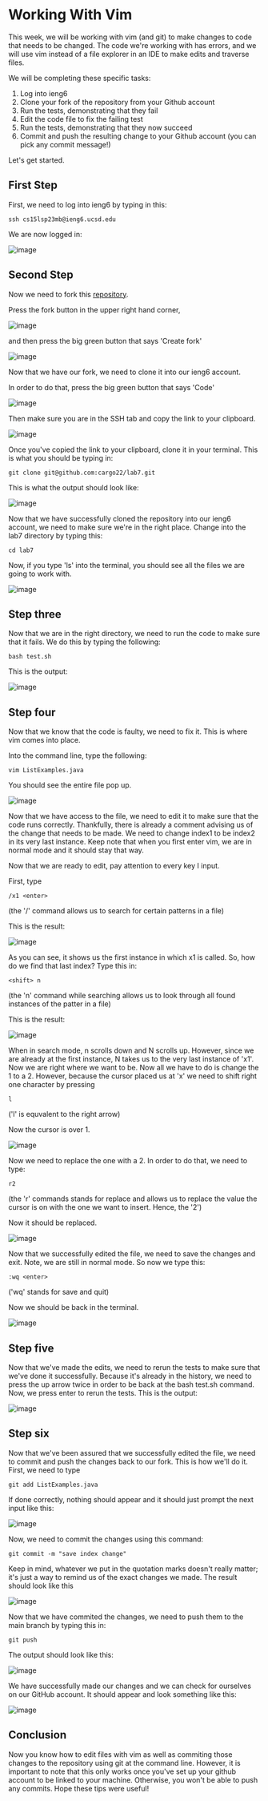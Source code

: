 # Working With Vim

This week, we will be working with vim (and git) to make changes to code that needs to be changed. The code we're working with has errors, and we will use vim instead of a file explorer in an IDE to make edits and traverse files.

We will be completing these specific tasks:

1. Log into ieng6
2. Clone your fork of the repository from your Github account
3. Run the tests, demonstrating that they fail
4. Edit the code file to fix the failing test
5. Run the tests, demonstrating that they now succeed
6. Commit and push the resulting change to your Github account (you can pick any commit message!)

Let's get started.

## First Step

First, we need to log into ieng6 by typing in this:

```
ssh cs15lsp23mb@ieng6.ucsd.edu
```

We are now logged in: 

![image](https://github.com/cargo22/cse15l-lab-reports/assets/97927174/a6082e46-4f04-4745-9785-1e74faafbf5c)

## Second Step

Now we need to fork this [repository](https://github.com/ucsd-cse15l-s23/lab7).

Press the fork button in the upper right hand corner,

![image](https://github.com/cargo22/cse15l-lab-reports/assets/97927174/7ef51e68-b83a-45ec-8ae7-2e29b3b659b3)

and then press the big green button that says 'Create fork'

![image](https://github.com/cargo22/cse15l-lab-reports/assets/97927174/4e4c358f-9d2f-4183-b8b1-fa3efefe62bf)

Now that we have our fork, we need to clone it into our ieng6 account. 

In order to do that, press the big green button that says 'Code'

![image](https://github.com/cargo22/cse15l-lab-reports/assets/97927174/14c393a8-ab61-452d-af5b-8357726b3d2c)

Then make sure you are in the SSH tab and copy the link to your clipboard.

![image](https://github.com/cargo22/cse15l-lab-reports/assets/97927174/2c5cb38b-1364-4c53-9717-d3d7a67f43bd)

Once you've copied the link to your clipboard, clone it in your terminal. This is what you should be typing in:

```
git clone git@github.com:cargo22/lab7.git
```

This is what the output should look like: 

![image](https://github.com/cargo22/cse15l-lab-reports/assets/97927174/988502bd-937d-4580-a228-38c2c5df62f2)

Now that we have successfully cloned the repository into our ieng6 account, we need to make sure we're in the right place. Change into the lab7 directory by typing this:

```
cd lab7
```

Now, if you type 'ls' into the terminal, you should see all the files we are going to work with.

![image](https://github.com/cargo22/cse15l-lab-reports/assets/97927174/c56b193c-bdd6-42bf-96a5-9e9ba45f1889)

## Step three 

Now that we are in the right directory, we need to run the code to make sure that it fails. We do this by typing the following:

```
bash test.sh
```

This is the output: 

![image](https://github.com/cargo22/cse15l-lab-reports/assets/97927174/d90cd51c-fadc-4f28-80c2-4ae6b7722cf5)

## Step four

Now that we know that the code is faulty, we need to fix it. This is where vim comes into place.

Into the command line, type the following:

```
vim ListExamples.java
```

You should see the entire file pop up.

![image](https://github.com/cargo22/cse15l-lab-reports/assets/97927174/abadaa22-8b1a-40eb-9300-30f3d82fddff)

Now that we have access to the file, we need to edit it to make sure that the code runs correctly. Thankfully, there is already a comment advising us of the change that needs to be made. We need to change index1 to be index2 in its very last instance. Keep note that when you first enter vim, we are in normal mode and it should stay that way.

Now that we are ready to edit, pay attention to every key I input.

First, type 

```
/x1 <enter>
```
(the '/' command allows us to search for certain patterns in a file)

This is the result:

![image](https://github.com/cargo22/cse15l-lab-reports/assets/97927174/8cdb249f-3a8c-4b0e-aa9f-f66bf3515fa0)

As you can see, it shows us the first instance in which x1 is called. So, how do we find that last index? Type this in:

```
<shift> n
```
(the 'n' command while searching allows us to look through all found instances of the patter in a file)

This is the result: 

![image](https://github.com/cargo22/cse15l-lab-reports/assets/97927174/1dbb1677-ebf4-402d-9b5a-bbead1e6298d)

When in search mode, n scrolls down and N scrolls up. However, since we are already at the first instance, N takes us to the very last instance of 'x1'. Now we are right where we want to be. Now all we have to do is change the 1 to a 2. However, because the cursor placed us at 'x' we need to shift right one character by pressing

```
l
```
('l' is equvalent to the right arrow)

Now the cursor is over 1.

![image](https://github.com/cargo22/cse15l-lab-reports/assets/97927174/92fdb9b9-0360-4e87-a9e1-9de3b2d7b5bd)

Now we need to replace the one with a 2. In order to do that, we need to type:

```
r2
```
(the 'r' commands stands for replace and allows us to replace the value the cursor is on with the one we want to insert. Hence, the '2')

Now it should be replaced. 

![image](https://github.com/cargo22/cse15l-lab-reports/assets/97927174/adb38fee-e909-4290-817c-2000fc7c1b84)

Now that we successfully edited the file, we need to save the changes and exit. Note, we are still in normal mode. So now we type this:

```
:wq <enter>
```
('wq' stands for save and quit)

Now we should be back in the terminal. 

![image](https://github.com/cargo22/cse15l-lab-reports/assets/97927174/95a273a4-3929-4724-8c50-44531bbbec97)

## Step five

Now that we've made the edits, we need to rerun the tests to make sure that we've done it successfully. Because it's already in the history, we need to press the up arrow twice in order to be back at the bash test.sh command. Now, we press enter to rerun the tests. This is the output:
  
![image](https://github.com/cargo22/cse15l-lab-reports/assets/97927174/819ac184-7f9b-4baa-a899-556372cf572b)

  
## Step six

Now that we've been assured that we successfully edited the file, we need to commit and push the changes back to our fork. This is how we'll do it. First, we need to type 

```
git add ListExamples.java
```
If done correctly, nothing should appear and it should just prompt the next input like this: 

![image](https://github.com/cargo22/cse15l-lab-reports/assets/97927174/eef3351f-9889-4db2-b491-7497ee605735)

Now, we need to commit the changes using this command:

```
git commit -m "save index change"
```

Keep in mind, whatever we put in the quotation marks doesn't really matter; it's just a way to remind us of the exact changes we made.
The result should look like this

![image](https://github.com/cargo22/cse15l-lab-reports/assets/97927174/e21e888f-bfd1-49b2-af1a-f36b57145de5)

Now that we have commited the changes, we need to push them to the main branch by typing this in:

 ``` 
 git push
 ```
 
 The output should look like this:
 
 ![image](https://github.com/cargo22/cse15l-lab-reports/assets/97927174/6a6c3c57-bea1-4ac1-8da6-8d1ab8234e60)

We have successfully made our changes and we can check for ourselves on our GitHub account. It should appear and look something like this:

![image](https://github.com/cargo22/cse15l-lab-reports/assets/97927174/e4a3150c-535f-4bed-8a5b-d50111aa1231)


## Conclusion

Now you know how to edit files with vim as well as commiting those changes to the repository using git at the command line. However, it is important to note that this only works once you've set up your github account to be linked to your machine. Otherwise, you won't be able to push any commits. Hope these tips were useful!
